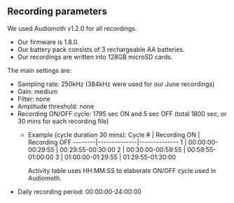 ## Recording parameters

We used Audiomoth v1.2.0 for all recordings.

- Our firmware is 1.8.0.
- Our battery pack consists of 3 rechargeable AA batteries.
- Our recordings are written into 128GB microSD cards.

The main settings are:

- Sampling rate: 250kHz (384kHz were used for our June recordings)
- Gain: medium
- Filter: none
- Amplitude threshold: none
- Recording ON/OFF cycle: 1795 sec ON and 5 sec OFF (total 1800 sec, or 30 mins for each recording file)
	- Example (cycle duration 30 mins):
		Cycle # | Recording ON | Recording OFF
		--------|--------------|--------------
		1 | 00:00:00-00:29:55 | 00:29:55-00:30:00
		2 | 00:30:00-00:59:55 | 00:59:55-01:00:00
		3 | 01:00:00-01:29:55 | 01:29:55-01:30:00
		
		Activity table uses HH:MM:SS to elaborate ON/OFF cycle used in Audiomoth.
- Daily recording period: 00:00:00-24:00:00

